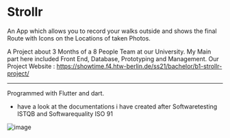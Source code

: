 # Strollr 

An App which allows you to record your walks outside and shows the final Route with Icons on the Locations of taken Photos. 

A Project about 3 Months of a 8 People Team at our University.
My Main part here included Front End, Database, Prototyping and Management.
Our Project Website : https://showtime.f4.htw-berlin.de/ss21/bachelor/b1-strollr-project/

________________________________________________________________

Programmed with Flutter and dart.

- have a look at the documentations i have created after Softwaretesting ISTQB and Softwarequality ISO 91

![image](https://user-images.githubusercontent.com/56310257/128377353-3421d981-81ee-4e24-938a-4a23e266e7b7.png)


